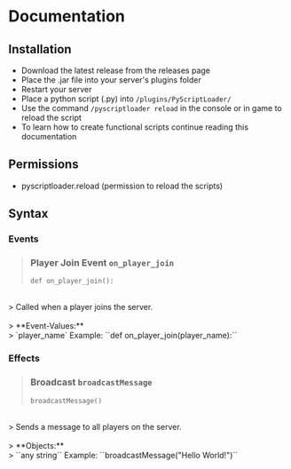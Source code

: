 # Documentation

## Installation
- Download the latest release from the releases page
- Place the .jar file into your server's plugins folder
- Restart your server
- Place a python script (.py) into `/plugins/PyScriptLoader/`
- Use the command ``/pyscriptloader reload`` in the console or in game to reload the script
- To learn how to create functional scripts continue reading this documentation

## Permissions
- pyscriptloader.reload (permission to reload the scripts)

## Syntax
### Events
> ### Player Join Event ``on_player_join``
> ``def on_player_join():``
<br>
> Called when a player joins the server.
<br>
<br>
> **Event-Values:**
<br>
> `player_name` Example: ``def on_player_join(player_name):``

### Effects
> ### Broadcast ``broadcastMessage``
> ``broadcastMessage()``
<br>
> Sends a message to all players on the server.
<br>
<br>
> **Objects:**
<br>
> ``any string`` Example: ``broadcastMessage("Hello World!")``
